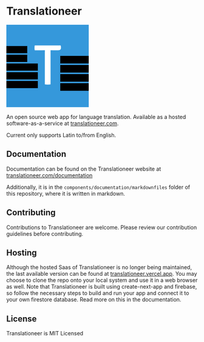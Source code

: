 # Translationeer 

![Translationeer Logo](/public/images/favicon2.jpg)  

An open source web app for language translation. Available as a hosted software-as-a-service at [translationeer.com](https://translationeer.com).

Current only supports Latin to/from English.

## Documentation

Documentation can be found on the Translationeer website at [translationeer.com/documentation](https://translationeer.com/documentation)  
  
Additionally, it is in the `components/documentation/markdownfiles` folder of this repository, where it is written in markdown.

## Contributing

Contributions to Translationeer are welcome. Please review our contribution guidelines before contributing. 

## Hosting

Although the hosted Saas of Translationeer is no longer being maintained, the last available version can be found at [translationeer.vercel.app](https://translationeer.vercel.app). You may choose to clone the repo onto your local system and use it in a web browser as well. Note that Translationeer is built using create-next-app and firebase, so follow the necessary steps to build and run your app and connect it to your own firestore database. Read more on this in the documentation.

## License

Translationeer is MIT Licensed

